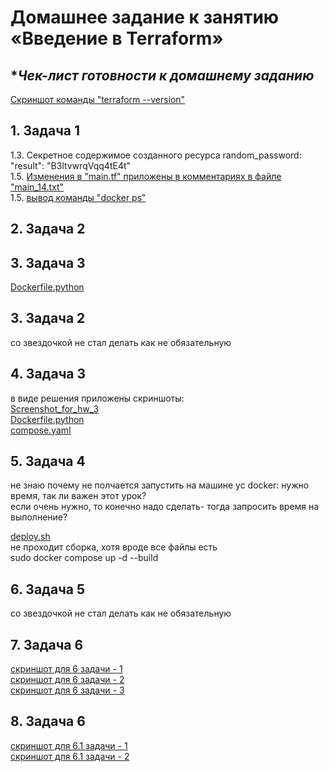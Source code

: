 # **Домашнее задание к занятию «Введение в Terraform»**

## **Чек-лист готовности к домашнему заданию*  
[Скриншот команды "terraform --version"](https://github.com/Zufo77/Netology/tree/main/03-ter-homeworks/01/Screenshot_for_HW01.png)

## **1. Задача 1** 
1.3. Секретное содержимое созданного ресурса random_password: "result": "B3ltvwrqVqq4tE4t"  
1.5. [Изменения в "main.tf" приложены в комментариях в файле "main_14.txt"](https://github.com/Zufo77/Netology/blob/main/03-ter-homeworks/01/src/main_14.txt)  
1.5. [вывод команды "docker ps"](https://github.com/Zufo77/Netology/tree/main/03-ter-homeworks/01/Screenshot_for_HW02.png)  


## **2. Задача 2**  

## **3. Задача 3**  








[Dockerfile.python](https://github.com/Zufo77/Netology/blob/main/05-virt-04-docker-in-practice/shvirtd-example-python/Dockerfile.python)

## **3. Задача 2**  
со звездочкой не стал делать как не обязательную

## **4. Задача 3**  
в виде решения приложены скриншоты:  
[Screenshot_for_hw_3](https://github.com/Zufo77/Netology/blob/main/05-virt-04-docker-in-practice/shvirtd-example-python/yrz_hw3.png)  
[Dockerfile.python](https://github.com/Zufo77/Netology/blob/main/05-virt-04-docker-in-practice/shvirtd-example-python/Dockerfile.python)  
[compose.yaml](https://github.com/Zufo77/Netology/blob/main/05-virt-04-docker-in-practice/shvirtd-example-python/compose.yaml)  

## **5. Задача 4**   
не знаю почему не полчается запустить на машине yc docker: нужно время, так ли важен этот урок?  
если очень нужно, то конечно надо сделать- тогда запросить время на выполнение?  

[deploy.sh](https://github.com/Zufo77/Netology/blob/main/05-virt-04-docker-in-practice/deploy.sh)  
не проходит сборка, хотя вроде все файлы есть  
sudo docker compose up -d --build  

## **6. Задача 5**   
со звездочкой не стал делать как не обязательную  

## **7. Задача 6**   
[скриншот для 6 задачи - 1](https://github.com/Zufo77/Netology/blob/main/05-virt-04-docker-in-practice/yrz_hw_6.0.1.png)  
[скриншот для 6 задачи - 2](https://github.com/Zufo77/Netology/blob/main/05-virt-04-docker-in-practice/yrz_hw_6.0.2.png)  
[скриншот для 6 задачи - 3](https://github.com/Zufo77/Netology/blob/main/05-virt-04-docker-in-practice/yrz_hw_6.0.3.png)  

## **8. Задача 6**   
[скриншот для 6.1 задачи - 1](https://github.com/Zufo77/Netology/blob/main/05-virt-04-docker-in-practice/yrz_hw_6.1.1.png)  
[скриншот для 6.1 задачи - 2](https://github.com/Zufo77/Netology/blob/main/05-virt-04-docker-in-practice/yrz_hw_6.1.2.png)  
